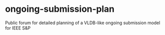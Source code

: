 # ongoing-submission-plan
Public forum for detailed planning of a VLDB-like ongoing submission model for IEEE S&amp;P

